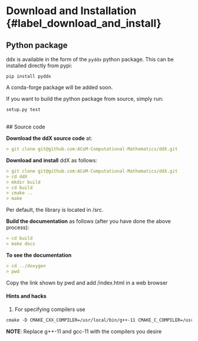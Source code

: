# Download and Installation  {#label_download_and_install}

## Python package

ddx is available in the form of the `pyddx` python package. This can be installed
directly from pypi:
```
pip install pyddx
```
A conda-forge package will be added soon.

If you want to build the python package from source, simply run:
```
setup.py test
```

<br />
## Source code

**Download the ddX source code** at: 
``` markdown
> git clone git@github.com:ACoM-Computational-Mathematics/ddX.git
```
**Download and install** ddX as follows:
``` markdown
> git clone git@github.com:ACoM-Computational-Mathematics/ddX.git
> cd ddX
> mkdir build
> cd build
> cmake ..
> make
```
Per default, the library is located in /src.

**Build the documentation** as follows (after you have done the above process):
``` markdown
> cd build
> make docs
```
**To see the documentation**
``` markdown
> cd ../doxygen
> pwd
```
Copy the link shown by pwd and add /index.html in a web browser
#### Hints and hacks
1. For specifying compilers use
``` markdown
cmake -D CMAKE_CXX_COMPILER=/usr/local/bin/g++-11 CMAKE_C_COMPILER=/usr/local/bin/gcc-11 ..
```
**NOTE**: Replace g++-11 and gcc-11 with the compilers you desire
